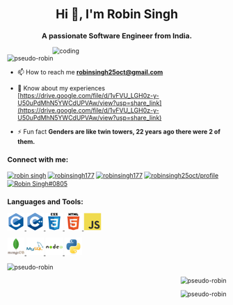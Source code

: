 <h1 align="center">Hi 👋, I'm Robin Singh</h1>
<h3 align="center">A passionate Software Engineer from India.</h3>

<img align="right" alt="coding" width="400" src="https://user-images.githubusercontent.com/57133330/188281408-c67df9ee-fd1f-4b37-833b-f02848f1ce02.gif"> 

<p align="left"> <img src="https://komarev.com/ghpvc/?username=pseudo-robin&label=Profile%20views&color=0e75b6&style=flat" alt="pseudo-robin" /> </p>

- 📫 How to reach me **robinsingh25oct@gmail.com**

- 📄 Know about my experiences [https://drive.google.com/file/d/1vFVU_LGH0z-y-U50uPdMhN5YWCdUPVAw/view?usp=share_link](https://drive.google.com/file/d/1vFVU_LGH0z-y-U50uPdMhN5YWCdUPVAw/view?usp=share_link)

- ⚡ Fun fact **Genders are like twin towers, 22 years ago there were 2 of them.**

<h3 align="left">Connect with me:</h3>
<p align="left">
<a href="https://linkedin.com/in/robin singh" target="blank"><img align="center" src="https://raw.githubusercontent.com/rahuldkjain/github-profile-readme-generator/master/src/images/icons/Social/linked-in-alt.svg" alt="robin singh" height="30" width="40" /></a>
<a href="https://kaggle.com/robinsingh177" target="blank"><img align="center" src="https://raw.githubusercontent.com/rahuldkjain/github-profile-readme-generator/master/src/images/icons/Social/kaggle.svg" alt="robinsingh177" height="30" width="40" /></a>
<a href="https://instagram.com/robinsingh177" target="blank"><img align="center" src="https://raw.githubusercontent.com/rahuldkjain/github-profile-readme-generator/master/src/images/icons/Social/instagram.svg" alt="robinsingh177" height="30" width="40" /></a>
<a href="https://auth.geeksforgeeks.org/user/robinsingh25oct/profile" target="blank"><img align="center" src="https://raw.githubusercontent.com/rahuldkjain/github-profile-readme-generator/master/src/images/icons/Social/geeks-for-geeks.svg" alt="robinsingh25oct/profile" height="30" width="40" /></a>
<a href="https://discord.gg/Robin Singh#0805" target="blank"><img align="center" src="https://raw.githubusercontent.com/rahuldkjain/github-profile-readme-generator/master/src/images/icons/Social/discord.svg" alt="Robin Singh#0805" height="30" width="40" /></a>
</p>

<h3 align="left">Languages and Tools:</h3>
<p align="left"> <a href="https://www.cprogramming.com/" target="_blank" rel="noreferrer"> <img src="https://raw.githubusercontent.com/devicons/devicon/master/icons/c/c-original.svg" alt="c" width="40" height="40"/> </a> <a href="https://www.w3schools.com/cpp/" target="_blank" rel="noreferrer"> <img src="https://raw.githubusercontent.com/devicons/devicon/master/icons/cplusplus/cplusplus-original.svg" alt="cplusplus" width="40" height="40"/> </a> <a href="https://www.w3schools.com/css/" target="_blank" rel="noreferrer"> 
<img src="https://raw.githubusercontent.com/devicons/devicon/master/icons/css3/css3-original-wordmark.svg" alt="css3" width="40" height="40"/> </a> <a href="https://www.w3.org/html/" target="_blank" rel="noreferrer"> <img src="https://raw.githubusercontent.com/devicons/devicon/master/icons/html5/html5-original-wordmark.svg" alt="html5" width="40" height="40"/> </a> <a href="https://developer.mozilla.org/en-US/docs/Web/JavaScript" target="_blank" rel="noreferrer"> <img src="https://raw.githubusercontent.com/devicons/devicon/master/icons/javascript/javascript-original.svg" alt="javascript" width="40" height="40"/> </a> <a href="https://www.mongodb.com/" target="_blank" rel="noreferrer"> 

<img src="https://raw.githubusercontent.com/devicons/devicon/master/icons/mongodb/mongodb-original-wordmark.svg" alt="mongodb" width="40" height="40"/> </a> <a href="https://www.mysql.com/" target="_blank" rel="noreferrer"> <img src="https://raw.githubusercontent.com/devicons/devicon/master/icons/mysql/mysql-original-wordmark.svg" alt="mysql" width="40" height="40"/> </a> <a href="https://nodejs.org" target="_blank" rel="noreferrer"> <img src="https://raw.githubusercontent.com/devicons/devicon/master/icons/nodejs/nodejs-original-wordmark.svg" alt="nodejs" width="40" height="40"/> </a> <a href="https://www.python.org" target="_blank" rel="noreferrer"> <img src="https://raw.githubusercontent.com/devicons/devicon/master/icons/python/python-original.svg" alt="python" width="40" height="40"/> </a> </p>

<p><img align="center" src="https://github-readme-stats.vercel.app/api/top-langs?username=pseudo-robin&show_icons=true&locale=en&layout=compact" alt="pseudo-robin" /></p>
<p>&nbsp;<img align="right" src="https://github-readme-stats.vercel.app/api?username=pseudo-robin&show_icons=true&locale=en" alt="pseudo-robin" /></p>
<p><img align="right" src="https://github-readme-streak-stats.herokuapp.com/?user=pseudo-robin&" alt="pseudo-robin" /></p>
